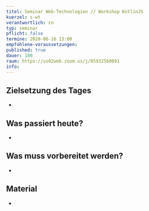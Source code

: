 ```yaml
---
titel: Seminar Web-Technologien // Workshop KotlinJS
kuerzel: s-wt
verantwortlich: cn
typ: seminar
pflicht: false
termine: 2020-06-16 13:00
empfohlene-voraussetzungen: 
published: true
dauer: 180
raum: https://us02web.zoom.us/j/85932560091
info: 
---
```


## Zielsetzung des Tages
-

## Was passiert heute?
-

## Was muss vorbereitet werden?
-

## Material
-